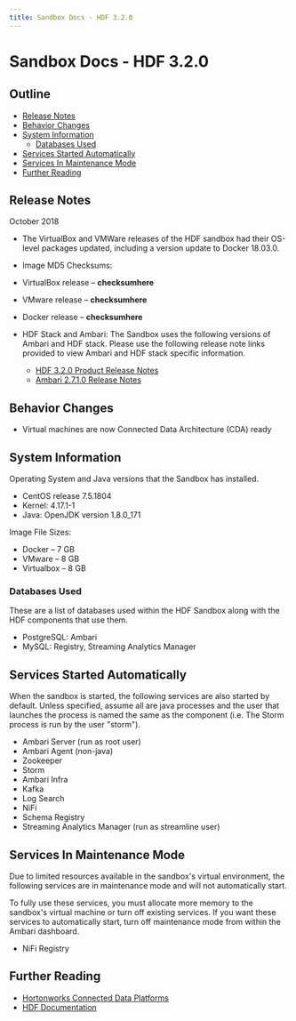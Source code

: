 ```yaml
---
title: Sandbox Docs - HDF 3.2.0
---
```


# Sandbox Docs - HDF 3.2.0

## Outline

- [Release Notes](#release-notes)
- [Behavior Changes](#behavior-changes)
- [System Information](#system-information)
  - [Databases Used](#databases-used)
- [Services Started Automatically](#services-started-automatically)
- [Services In Maintenance Mode](#services-in-maintenance-mode)
- [Further Reading](#further-reading)

## Release Notes

October 2018

- The VirtualBox and VMWare releases of the HDF sandbox had their OS-level packages updated, including a version update to Docker 18.03.0.

- Image MD5 Checksums:
- VirtualBox release – **checksumhere**
- VMware release – **checksumhere**
- Docker release – **checksumhere**

- HDF Stack and Ambari: The Sandbox uses the following versions of Ambari and HDF stack. Please use the following release note links provided to view Ambari and HDF stack specific information.
  - [HDF 3.2.0 Product Release Notes](https://docs.hortonworks.com/HDPDocuments/HDF3/HDF-3.2.0/release-notes/content/hortonworks-dataflow-release-notes.html)
  - [Ambari 2.7.1.0 Release Notes](https://docs.hortonworks.com/HDPDocuments/Ambari-2.7.1.0/bk_ambari-release-notes/content/ch_relnotes-ambari-2.7.1.0.html)

## Behavior Changes

- Virtual machines are now Connected Data Architecture (CDA) ready

## System Information

Operating System and Java versions that the Sandbox has installed.
- CentOS release 7.5.1804
- Kernel: 4.17.1-1
- Java: OpenJDK version 1.8.0_171

Image File Sizes:
- Docker – 7 GB
- VMware – 8 GB
- Virtualbox – 8 GB

### Databases Used

These are a list of databases used within the HDF Sandbox along with the HDF components that use them.

- PostgreSQL: Ambari
- MySQL: Registry, Streaming Analytics Manager

## Services Started Automatically

When the sandbox is started, the following services are also started by default. Unless specified, assume all are java processes and the user that launches the process is named the same as the component (i.e. The Storm process is run by the user "storm").

- Ambari Server (run as root user)
- Ambari Agent (non-java)
- Zookeeper
- Storm
- Ambari Infra
- Kafka
- Log Search
- NiFi
- Schema Registry
- Streaming Analytics Manager (run as streamline user)

## Services In Maintenance Mode

Due to limited resources available in the sandbox's virtual environment, the following services are in maintenance mode and will not automatically start.

To fully use these services, you must allocate more memory to the sandbox's virtual machine or turn off existing services.  If you want these services to automatically start, turn off maintenance mode from within the Ambari dashboard.

- NiFi Registry

## Further Reading

- [Hortonworks Connected Data Platforms](https://hortonworks.com/products/data-platforms/)
- [HDF Documentation](https://docs.hortonworks.com/HDPDocuments/HDF3/HDF-3.1.1/index.html)
